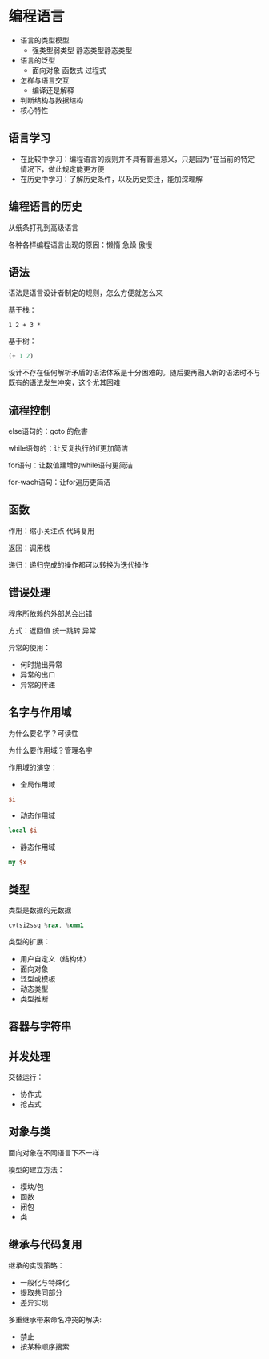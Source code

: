 # 编程语言

- 语言的类型模型
  - 强类型弱类型 静态类型静态类型
- 语言的泛型
  - 面向对象 函数式 过程式
- 怎样与语言交互
  - 编译还是解释
- 判断结构与数据结构
- 核心特性

## 语言学习

- 在比较中学习：编程语言的规则并不具有普遍意义，只是因为“在当前的特定情况下，做此规定能更方便
- 在历史中学习：了解历史条件，以及历史变迁，能加深理解

## 编程语言的历史

从纸条打孔到高级语言

各种各样编程语言出现的原因：懒惰 急躁 傲慢

## 语法

语法是语言设计者制定的规则，怎么方便就怎么来

基于栈：

```forth
1 2 + 3 *
```

基于树：

```lisp
(+ 1 2)
```

设计不存在任何解析矛盾的语法体系是十分困难的。随后要再融入新的语法时不与既有的语法发生冲突，这个尤其困难

## 流程控制

else语句的：goto 的危害

while语句的：让反复执行的if更加简洁

for语句：让数值建增的while语句更简洁

for-wach语句：让for遍历更简洁

## 函数

作用：缩小关注点 代码复用

返回：调用栈

递归：递归完成的操作都可以转换为迭代操作

## 错误处理

程序所依赖的外部总会出错

方式：返回值 统一跳转 异常

异常的使用：

- 何时抛出异常
- 异常的出口
- 异常的传递

## 名字与作用域

为什么要名字？可读性

为什么要作用域？管理名字

作用域的演变：

- 全局作用域

```perl
$i
```

- 动态作用域

```perl
local $i
```

- 静态作用域

```perl
my $x
```

## 类型

类型是数据的元数据

```asm
cvtsi2ssq %rax, %xmm1
```

类型的扩展：

- 用户自定义（结构体）
- 面向对象
- 泛型或模板
- 动态类型
- 类型推断

## 容器与字符串

## 并发处理

交替运行：

- 协作式
- 抢占式

## 对象与类

面向对象在不同语言下不一样

模型的建立方法：

- 模块/包
- 函数
- 闭包
- 类

## 继承与代码复用

继承的实现策略：

- 一般化与特殊化
- 提取共同部分
- 差异实现

多重继承带来命名冲突的解决:

- 禁止
- 按某种顺序搜索
